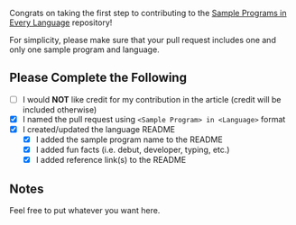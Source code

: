 Congrats on taking the first step to contributing to the [Sample Programs in Every Language](https://therenegadecoder.com/code/sample-programs-in-every-language/) repository!

For simplicity, please make sure that your pull request includes one and only one sample program and language.

## Please Complete the Following

- [ ] I would **NOT** like credit for my contribution in the article (credit will be included otherwise)
- [x] I named the pull request using `<Sample Program> in <Language>` format
- [x] I created/updated the language README
  - [x] I added the sample program name to the README
  - [x] I added fun facts (i.e. debut, developer, typing, etc.)
  - [x] I added reference link(s) to the README

## Notes

Feel free to put whatever you want here.
